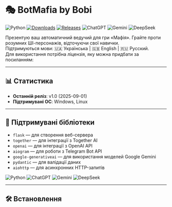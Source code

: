# 🎭 BotMafia by Bobi

![Python](https://img.shields.io/badge/python-3.13%2B-blue.svg)
[![Downloads](https://img.shields.io/github/downloads/username/mafia-bot/total)](https://github.com/username/mafia-bot/releases)
[![Releases](https://img.shields.io/github/v/release/username/mafia-bot?sort=semver)](https://github.com/username/mafia-bot/releases)
![ChatGPT](https://img.shields.io/badge/ChatGPT-OpenAI-blueviolet.svg)
![Gemini](https://img.shields.io/badge/Gemini-Google-orange.svg)
![DeepSeek](https://img.shields.io/badge/DeepSeek-AI-red.svg)

Презентую ваш автоматичний ведучий для гри «Мафія». Грайте проти розумних ШІ-персонажів, відточуючи свої навички.  
Підтримуються мови: 🇺🇦 Українська | 🇬🇧 English | 🇷🇺 Русский.  
Для використання потрібна ліцензія, яку можна придбати за посиланням:

---

## 📊 Статистика

- **Останній реліз**: v1.0 (2025-09-01)
- **Підтримувані ОС**: Windows, Linux

---

## 🧩 Підтримувані бібліотеки

- `flask` — для створення веб-сервера
- `together` — для інтеграції з Together AI
- `openai` — для інтеграції з OpenAI API
- `aiogram` — для роботи з Telegram Bot API
- `google-generativeai` — для використання моделей Google Gemini
- `pydantic` — для валідації даних
- `aiohttp` — для асинхронних HTTP-запитів


![Python](https://www.python.org/community/logos/)
![ChatGPT](https://openai.com/favicon.ico)
![Gemini](https://upload.wikimedia.org/wikipedia/commons/thumb/4/4e/Google_Gemini_logo.svg/344px-Google_Gemini_logo.svg.png)
![DeepSeek](https://upload.wikimedia.org/wikipedia/commons/thumb/2/2b/DeepSeek_logo.svg/512px-DeepSeek_logo.svg.png)

---

## 🛠️ Встановлення
